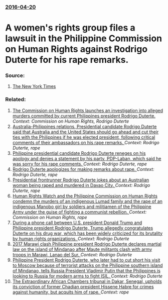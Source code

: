 ### [2016-04-20](/news/2016/04/20/index.md)

# A women's rights group files a lawsuit in the Philippine Commission on Human Rights against Rodrigo Duterte for his rape remarks. 




### Source:

1. [The New York Times](http://www.nytimes.com/aponline/2016/04/20/world/asia/ap-as-philippines-rape-remark.html?post_id=819882328064898_975192689200527#_=_)

### Related:

1. [The Commission on Human Rights launches an investigation into alleged murders committed by current Philippines president Rodrigo Duterte. ](/news/2016/12/22/the-commission-on-human-rights-launches-an-investigation-into-alleged-murders-committed-by-current-philippines-president-rodrigo-duterte.md) _Context: Commission on Human Rights, Rodrigo Duterte_
2. [Australia-Philippines relations,  Presidential candidate Rodrigo Duterte said that Australia and the United States should go ahead and cut their ties with the Philippines if he was elected president, following critical comments of their ambassadors on his rape remarks. ](/news/2016/04/21/australia-philippines-relations-presidential-candidate-rodrigo-duterte-said-that-australia-and-the-united-states-should-go-ahead-and-cut-t.md) _Context: Rodrigo Duterte, rape_
3. [Philippine presidential candidate Rodrigo Duterte reneges on his apology and denies a statement by his party, PDP-Laban, which said he was sorry for his rape comments. ](/news/2016/04/20/philippine-presidential-candidate-rodrigo-duterte-reneges-on-his-apology-and-denies-a-statement-by-his-party-pdp-laban-which-said-he-was-s.md) _Context: Rodrigo Duterte, rape_
4. [Rodrigo Duterte apologizes for making remarks about rape. ](/news/2016/04/19/rodrigo-duterte-apologizes-for-making-remarks-about-rape.md) _Context: Rodrigo Duterte, rape_
5. [Presidential frontrunner Rodrigo Duterte jokes about an Australian woman being raped and murdered in Davao City. ](/news/2016/04/17/presidential-frontrunner-rodrigo-duterte-jokes-about-an-australian-woman-being-raped-and-murdered-in-davao-city.md) _Context: Rodrigo Duterte, rape_
6. [Human Rights Watch and the Philippine  Commission on Human Rights condemn the murders of an indigenous Lumad family and the rape of an indigenous Manobo girl by soldiers and militiamen of the Philippine Army under the guise of fighting a communist rebellion. ](/news/2015/09/9/human-rights-watch-and-the-philippine-commission-on-human-rights-condemn-the-murders-of-an-indigenous-lumad-family-and-the-rape-of-an-indig.md) _Context: Commission on Human Rights, rape_
7. [During a phone call between U.S. president Donald Trump and Philippine president Rodrigo Duterte, Trump allegedly congratulates Duterte on his drug war, which has been widely criticized for its brutality by human rights organizations. ](/news/2017/05/24/during-a-phone-call-between-u-s-president-donald-trump-and-philippine-president-rodrigo-duterte-trump-allegedly-congratulates-duterte-on-h.md) _Context: Rodrigo Duterte_
8. [2017 Marawi clash Philippine president Rodrigo Duterte declares martial law on the island of Mindanao after Maute militants clash with army troops in Marawi, Lanao del Sur. ](/news/2017/05/23/2017-marawi-clash-pphilippine-president-rodrigo-duterte-declares-martial-law-on-the-island-of-mindanao-after-maute-militants-clash-with-army.md) _Context: Rodrigo Duterte_
9. [Philippine President Rodrigo Duterte, who later had to cut short his visit to Moscow because of terrorist attacks on the Philippine southern island of Mindanao, tells Russia President Vladimir Putin that the Philippines is looking to Russia for modern arms to fight ISIL. ](/news/2017/05/22/philippine-president-rodrigo-duterte-who-later-had-to-cut-short-his-visit-to-moscow-because-of-terrorist-attacks-on-the-philippine-southern.md) _Context: Rodrigo Duterte_
10. [The Extraordinary African Chambers tribunal in Dakar, Senegal, upholds its conviction of former Chadian president Hissene Habre for crimes against humanity, but acquits him of rape. ](/news/2017/04/27/the-extraordinary-african-chambers-tribunal-in-dakar-senegal-upholds-its-conviction-of-former-chadian-president-hissa-ne-habra-c-for-crimes.md) _Context: rape_
